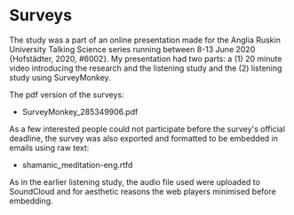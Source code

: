 # Surveys

The study was a part of an online presentation made for the Anglia Ruskin University Talking Science series running between 8-13 June 2020 {Hofstädter, 2020, #6002}. My presentation had two parts: a (1) 20 minute video introducing the research and the listening study and the (2) listening study using SurveyMonkey.  

The pdf version of the surveys:

- SurveyMonkey_285349906.pdf

As a few interested people could not participate before the survey's official deadline, the survey was also exported and formatted to be embedded in emails using raw text:

- shamanic_meditation-eng.rtfd

As in the earlier listening study, the audio file used were uploaded to SoundCloud and for aesthetic reasons the web players minimised before embedding.
